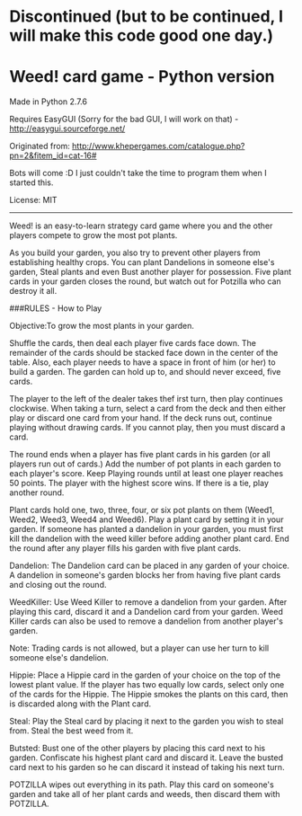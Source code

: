 # Discontinued (but to be continued, I will make this code good one day.)

# Weed! card game - Python version

Made in Python 2.7.6

Requires EasyGUI (Sorry for the bad GUI, I will work on that) - http://easygui.sourceforge.net/

Originated from: http://www.khepergames.com/catalogue.php?pn=2&fitem_id=cat-16#

Bots will come :D I just couldn't take the time to program them when I started this.

License: MIT

---------

Weed! is an easy-to-learn strategy card game where you and the other players compete to grow the most pot plants.

As you build your garden, you also try to prevent other players from establishing healthy crops. You can plant Dandelions in someone else's garden, Steal plants and even Bust another player for possession. Five plant cards in your garden closes the round, but watch out for Potzilla who can destroy it all.

###RULES - How to Play

Objective:To grow the most plants in your garden.

Shuffle the cards, then deal each player five cards face down. The remainder of the cards should be stacked face down in the center of the table. Also, each player needs to have a space in front of him (or her) to build a garden. The garden can hold up to, and should never exceed, five cards.

The player to the left of the dealer takes thef irst turn, then play continues clockwise. When taking a turn, select a card from the deck and then either play or discard one card from your hand. If the deck runs out, continue playing without drawing cards. If you cannot play, then you must discard a card.

The round ends when a player has five plant cards in his garden (or all players run out of cards.) Add the number of pot plants in each garden to each player's score. Keep Playing rounds until at least one player reaches 50 points. The player with the highest score wins. If there is a tie, play another round. 

Plant cards hold one, two, three, four, or six pot plants on them (Weed1, Weed2, Weed3, Weed4 and Weed6). Play a plant card by setting it in your garden. If someone has planted a dandelion in your garden, you must first kill the dandelion with the weed killer before adding another plant card. End the round after any player fills his garden with five plant cards.

Dandelion: The Dandelion card can be placed in any garden of your choice. A dandelion in someone's garden blocks her from having five plant cards and closing out the round.

WeedKiller: Use Weed Killer to remove a dandelion from your garden. After playing this card, discard it and a Dandelion card from your garden. Weed Killer cards can also be used to remove a dandelion from another player's garden.

Note: Trading cards is not allowed, but a player can use her turn to kill someone else's dandelion.

Hippie: Place a Hippie card in the garden of your choice on the top of the lowest plant value. If the player has two equally low cards, select only one of the cards for the Hippie. The Hippie smokes the plants on this card, then is discarded along with the Plant card.

Steal: Play the Steal card by placing it next to the garden you wish to steal from. Steal the best weed from it.

Butsted: Bust one of the other players by placing this card next to his garden. Confiscate his highest plant card and discard it. Leave the busted card next to his garden so he can discard it instead of taking his next turn.

POTZILLA wipes out everything in its path. Play this card on someone's garden and take all of her plant cards and weeds, then discard them with POTZILLA.
